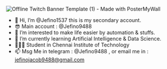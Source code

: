 ![Offline Twitch Banner Template (1) - Made with PosterMyWall](https://user-images.githubusercontent.com/89455522/206888250-f1f1398d-5b51-406c-8bdd-1de91209be65.jpg)
- 👋 Hi, I’m @Jefino1537 this is my secondary account.
- 😎 Main account : @Jefino9488
- 👀 I’m interested to make life easier by automation & stuffs.
- 🌱 I’m currently learning Artificial Intelligence & Data Science.
- 🧑🏻‍🎓 Student in Chennai Institute of Technology 
- 📫 Msg Me in telegram : @Jefino9488 , or email me in : jefinojacob9488@gmail.com

<!---
Jefino1537/Jefino1537 is a ✨ special ✨ repository because its `README.md` (this file) appears on your GitHub profile.
You can click the Preview link to take a look at your changes.
--->
